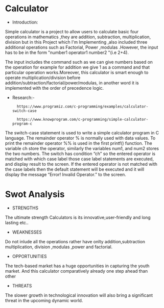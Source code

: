 # Calculator

* Introduction:

Simple calculator is a project to allow users to calculate basic four operations in mathematics ,they are addition, subtraction, multiplication, division but in this Project which I'm Implementing ,also included three additional operations such as Factorial, Power ,modulas .However, the input has to be in the form "number1 operator1 number2 "(i.e 2+4).

The input includes the command such as we can give numbers based on the operation for example for addition we give 1 as a command and that particular operation works.Moreover, this calculator is smart enough to operate multiplication/division before addition/subtraction/factorial/power/modulas, in another word it is implemented with the order of precedence logic.

* Research:-

        https://www.programiz.com/c-programming/examples/calculator-switch-case

        https://www.knowprogram.com/c-programming/simple-calculator-program-c

The switch-case statement is used to write a simple calculator program in C language. The remainder operator % is normally used with data values. To print the remainder operator %% is used in the first printf() function. The variable ch store the operator, similarly the variables num1, and num2 stores the two numbers. The switch has condition “ch” so the entered operator is matched with which case label those case label statements are executed, and display result to the screen. If the entered operator is not matched with the case labels then the default statement will be executed and it will display the message “Error! Invalid Operator.” to the screen.

# Swot Analysis
* STRENGTHS

The ultimate strength Calculators is its innovative,user-friendly and long lasting etc..

* WEAKNESSES

Do not inlude all the operations rather have onlty addition,subtraction multiplication, division ,modulas ,power and factorial.

* OPPORTUNITIES

The tech-based market has a huge opportunities in capturing the youth market. And this calculator comparatively already one step ahead than other

* THREATS

The slower growth in technological innovation will also bring a significant threat in the upcoming dynamic world.

